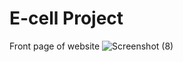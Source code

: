 # E-cell Project
Front page of website
![Screenshot (8)](https://github.com/ashishmaurya73/Front-Page-of-Website/assets/143331001/05fac057-b525-4d55-8be4-af9ba5e0dda5)
